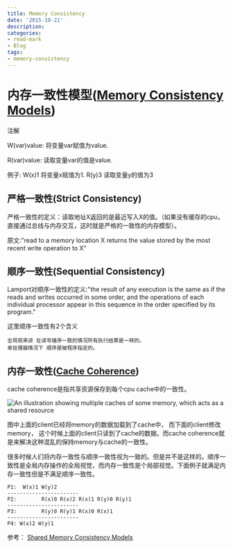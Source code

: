 ```yaml
---
title: Memory Consistency
date: '2015-10-21'
description:
categories:
- read-mark
- Blog
tags:
- memory-consistency
---
```



内存一致性模型([Memory Consistency Models](http://www.cs.nmsu.edu/~pfeiffer/classes/573/notes/consistency.html))
=========================

注解

W(var)value: 将变量var赋值为value.

R(var)value: 读取变量var的值是value.

例子: W(x)1 将变量x赋值为1.  R(y)3 读取变量y的值为3


严格一致性(Strict Consistency)
------------------------------------

严格一致性的定义：读取地址X返回的是最近写入X的值。（如果没有缓存的cpu，直接通过总线与内存交互，这时就是严格的一致性的内存模型）。


原文:"read to a memory location X returns the value stored by the most recent write operation to X"


顺序一致性(Sequential Consistency)
------------------------------------

Lamport对顺序一致性的定义:"the result of any execution is the same as if the reads and writes occurred in some order, and the operations of each individual processor appear in this sequence in the order specified by its program."

这里顺序一致性有2个含义

	全局观来讲 在读写循序一致的情况所有执行结果是一样的。
	单处理器情况下 顺序是被程序指定的。



内存一致性([Cache Coherence](https://en.wikipedia.org/wiki/Cache_coherence))
--------------------------------

cache coherence是指共享资源保存到每个cpu cache中的一致性。 

![An illustration showing multiple caches of some memory, which acts as a shared resource](https://upload.wikimedia.org/wikipedia/commons/thumb/a/a1/Cache_Coherency_Generic.png/370px-Cache_Coherency_Generic.png)

图中上面的client已经将memory的数据加载到了cache中， 而下面的client修改memory， 这个时候上面的client只读到了cache的数据。而cache coherence就是来解决这种混乱的保持memory与cache的一致性。

很多时候人们将内存一致性与顺序一致性视为一致的。但是并不是这样的。顺序一致性是全局内存操作的全局视觉，而内存一致性是个局部视觉。下面例子就满足内存一致性但是不满足顺序一致性。

```
P1:  W(x)1 W(y)2
-----------------------
P2:        R(x)0 R(x)2 R(x)1 R(y)0 R(y)1
-----------------------
P3:        R(y)0 R(y)1 R(x)0 R(x)1
-----------------------
P4: W(x)2 W(y)1
```








参考：
[Shared Memory Consistency Models](http://www.hpl.hp.com/techreports/Compaq-DEC/WRL-95-7.pdf)